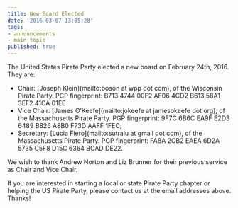 ```yaml
---
title: New Board Elected
date: '2016-03-07 13:05:28'
tags:
- announcements
- main topic
published: true
---
```


The United States Pirate Party elected a new board on February 24th, 2016. They are:

- Chair: [Joseph Klein](mailto:boson at wpp dot com), of the Wisconsin Pirate Party.
    PGP fingerprint: B713 4744 00F2 AF06 4CD2  B613 58A1 3EF2 41CA 01EE
- Vice Chair: [James O’Keefe](mailto:jokeefe at jamesokeefe dot org), of the Massachusetts Pirate Party.
  PGP fingerprint: 9F7C 6B6C EA9F E2D3 6489  B826 A8B0 F73D AAFF 1FEC;
- Secretary: [Lucia Fiero](mailto:sutralu at gmail dot com), of the Massachusetts Pirate Party.
  PGP fingerprint: FA8A 2CB2 EAEA 6D2A 5735  C5F8 D15C 6364 BCAD DE22.

We wish to thank Andrew Norton and Liz Brunner for their previous service as Chair and Vice Chair.

If you are interested in starting a local or state Pirate Party chapter or helping the US Pirate Party, please contact us at the email addresses above. Thanks!
